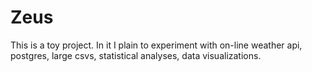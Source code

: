 # Zeus

This is a toy project. In it I plain to experiment with on-line weather api,
    postgres, large csvs, statistical analyses, data visualizations.
